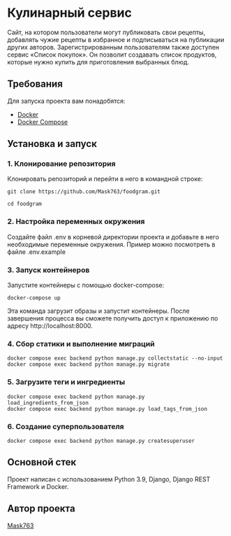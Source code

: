 # Кулинарный сервис

Сайт, на котором пользователи могут публиковать свои рецепты, добавлять чужие рецепты в избранное и подписываться на публикации других авторов. Зарегистрированным пользователям также доступен сервис «Список покупок». Он позволит создавать список продуктов, которые нужно купить для приготовления выбранных блюд.

## Требования

Для запуска проекта вам понадобятся:

- [Docker](https://docs.docker.com/get-docker/)
- [Docker Compose](https://docs.docker.com/compose/install/)

## Установка и запуск

### 1. Клонирование репозитория

Клонировать репозиторий и перейти в него в командной строке:

```
git clone https://github.com/Mask763/foodgram.git
```

```
cd foodgram
```

### 2. Настройка переменных окружения

Создайте файл .env в корневой директории проекта и добавьте в него необходимые переменные окружения. Пример можно посмотреть в файле .env.example

### 3. Запуск контейнеров

Запустите контейнеры с помощью docker-compose:

```
docker-compose up
```

Эта команда загрузит образы и запустит контейнеры. После завершения процесса вы сможете получить доступ к приложению по адресу http://localhost:8000.

### 4. Сбор статики и выполнение миграций

```
docker compose exec backend python manage.py collectstatic --no-input
docker compose exec backend python manage.py migrate
```

### 5. Загрузите теги и ингредиенты

```
docker compose exec backend python manage.py load_ingredients_from_json
docker compose exec backend python manage.py load_tags_from_json
```

### 6. Создание суперпользователя

```
docker compose exec backend python manage.py createsuperuser
```

## Основной стек

Проект написан с использованием Python 3.9, Django, Django REST Framework и Docker.

## Автор проекта

[Mask763](https://github.com/Mask763)
